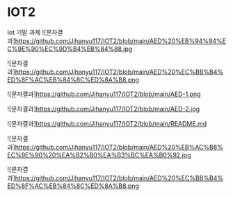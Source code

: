 # IOT2
Iot 기말 과제
![문자결과]https://github.com/Jihanyu117/IOT2/blob/main/AED%20%EB%94%94%EC%9E%90%EC%9D%B4%EB%84%88.jpg

![문자결과]https://github.com/Jihanyu117/IOT2/blob/main/AED%20%EC%BB%B4%ED%8F%AC%EB%84%8C%ED%8A%B8.png

![문자결과]https://github.com/Jihanyu117/IOT2/blob/main/AED-1.png

![문자결과]https://github.com/Jihanyu117/IOT2/blob/main/AED-2.jpg

![문자결과]https://github.com/Jihanyu117/IOT2/blob/main/README.md

![문자결과]https://github.com/Jihanyu117/IOT2/blob/main/AED%20%EB%AC%B8%EC%9E%90%20%EA%B2%B0%EA%B3%BC%EA%B0%92.jpg

![문자결과]https://github.com/Jihanyu117/IOT2/blob/main/AED%20%EC%BB%B4%ED%8F%AC%EB%84%8C%ED%8A%B8.png
